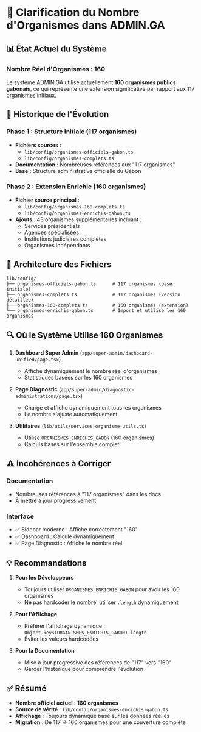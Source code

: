 # 🎯 Clarification du Nombre d'Organismes dans ADMIN.GA

## 📊 État Actuel du Système

### Nombre Réel d'Organismes : **160**

Le système ADMIN.GA utilise actuellement **160 organismes publics gabonais**, ce qui représente une extension significative par rapport aux 117 organismes initiaux.

## 🔄 Historique de l'Évolution

### Phase 1 : Structure Initiale (117 organismes)
- **Fichiers sources** : 
  - `lib/config/organismes-officiels-gabon.ts`
  - `lib/config/organismes-complets.ts`
- **Documentation** : Nombreuses références aux "117 organismes"
- **Base** : Structure administrative officielle du Gabon

### Phase 2 : Extension Enrichie (160 organismes)
- **Fichier source principal** : 
  - `lib/config/organismes-160-complets.ts`
  - `lib/config/organismes-enrichis-gabon.ts`
- **Ajouts** : 43 organismes supplémentaires incluant :
  - Services présidentiels
  - Agences spécialisées
  - Institutions judiciaires complètes
  - Organismes indépendants

## 📁 Architecture des Fichiers

```
lib/config/
├── organismes-officiels-gabon.ts      # 117 organismes (base initiale)
├── organismes-complets.ts             # 117 organismes (version détaillée)
├── organismes-160-complets.ts         # 160 organismes (extension)
└── organismes-enrichis-gabon.ts       # Import et utilise les 160 organismes
```

## 🔍 Où le Système Utilise 160 Organismes

1. **Dashboard Super Admin** (`app/super-admin/dashboard-unified/page.tsx`)
   - Affiche dynamiquement le nombre réel d'organismes
   - Statistiques basées sur les 160 organismes

2. **Page Diagnostic** (`app/super-admin/diagnostic-administrations/page.tsx`)
   - Charge et affiche dynamiquement tous les organismes
   - Le nombre s'ajuste automatiquement

3. **Utilitaires** (`lib/utils/services-organisme-utils.ts`)
   - Utilise `ORGANISMES_ENRICHIS_GABON` (160 organismes)
   - Calculs basés sur l'ensemble complet

## ⚠️ Incohérences à Corriger

### Documentation
- Nombreuses références à "117 organismes" dans les docs
- À mettre à jour progressivement

### Interface
- ✅ Sidebar moderne : Affiche correctement "160"
- ✅ Dashboard : Calcule dynamiquement
- ✅ Page Diagnostic : Affiche le nombre réel

## 💡 Recommandations

1. **Pour les Développeurs**
   - Toujours utiliser `ORGANISMES_ENRICHIS_GABON` pour avoir les 160 organismes
   - Ne pas hardcoder le nombre, utiliser `.length` dynamiquement

2. **Pour l'Affichage**
   - Préférer l'affichage dynamique : `Object.keys(ORGANISMES_ENRICHIS_GABON).length`
   - Éviter les valeurs hardcodées

3. **Pour la Documentation**
   - Mise à jour progressive des références de "117" vers "160"
   - Garder l'historique pour comprendre l'évolution

## ✅ Résumé

- **Nombre officiel actuel** : **160 organismes**
- **Source de vérité** : `lib/config/organismes-enrichis-gabon.ts`
- **Affichage** : Toujours dynamique basé sur les données réelles
- **Migration** : De 117 → 160 organismes pour une couverture complète 
